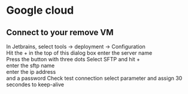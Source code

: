 # Google cloud

## Connect to your remove VM 
In Jetbrains, select tools -> deployment -> Configuration  
Hit the + in the top of this dialog box 
enter the server name  
Press the button with three dots
Select SFTP and hit +   
enter the sftp name  
enter the ip address  
and a password 
Check test connection 
select parameter and assign 30 secondes to keep-alive 

